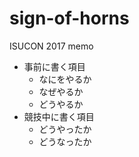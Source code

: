 # sign-of-horns

ISUCON 2017 memo

- 事前に書く項目
	- なにをやるか
	- なぜやるか
	- どうやるか
- 競技中に書く項目
	- どうやったか
	- どうなったか

